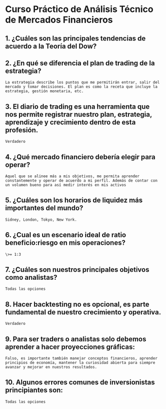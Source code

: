 # Curso Práctico de Análisis Técnico de Mercados Financieros

## 1. ¿Cuáles son las principales tendencias de acuerdo a la Teoría del Dow?


## 2. ¿En qué se diferencia el plan de trading de la estrategia?
    La estrategia describe los puntos que me permitirán entrar, salir del mercado y tomar decisiones. El plan es como la receta que incluye la estrategia, gestión monetaria, etc.

## 3. El diario de trading es una herramienta que nos permite registrar nuestro plan, estrategia, aprendizaje y crecimiento dentro de esta profesión.
    Verdadero

## 4. ¿Qué mercado financiero debería elegir para operar?
    Aquel que se alinee más a mis objetivos, me permita aprender constantemente y operar de acuerdo a mi perfil. Además de contar con un volumen bueno para así medir interés en mis activos

## 5. ¿Cuáles son los horarios de liquidez más importantes del mundo?
    Sidney, London, Tokyo, New York.

## 6. ¿Cual es un escenario ideal de ratio beneficio:riesgo en mis operaciones?
    \>= 1:3

## 7. ¿Cuáles son nuestros principales objetivos como analistas?
    Todas las opciones

## 8. Hacer backtesting no es opcional, es parte fundamental de nuestro crecimiento y operativa.
    Verdadero

## 9. Para ser traders o analistas solo debemos aprender a hacer proyecciones gráficas:
    Falso, es importante también manejar conceptos financieros, aprender principios de economía, mantener la curiosidad abierta para siempre avanzar y mejorar en nuestros resultados.

## 10. Algunos errores comunes de inversionistas principiantes son:
    Todas las opciones